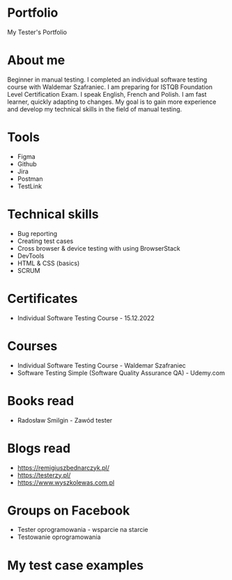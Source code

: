 # Portfolio
My Tester's Portfolio
# About me
Beginner in manual testing. I completed an individual software testing course with Waldemar Szafraniec. I am preparing for ISTQB Foundation Level Certification Exam. I speak English, French and Polish. I am fast learner, quickly adapting to changes. My goal is to gain more experience and develop my technical skills in the field of manual testing.
# Tools
- Figma
- Github
- Jira
- Postman
- TestLink
# Technical skills
- Bug reporting
- Creating test cases
- Cross browser & device testing with using BrowserStack
- DevTools
- HTML & CSS (basics)
- SCRUM
# Certificates
- Individual Software Testing Course - 15.12.2022
# Courses
- Individual Software Testing Course - Waldemar Szafraniec
- Software Testing Simple (Software Quality Assurance QA) - Udemy.com
# Books read
- Radosław Smilgin - Zawód tester
# Blogs read
- https://remigiuszbednarczyk.pl/
- https://testerzy.pl/
- https://www.wyszkolewas.com.pl
# Groups on Facebook
- Tester oprogramowania - wsparcie na starcie
- Testowanie oprogramowania
# My test case examples
